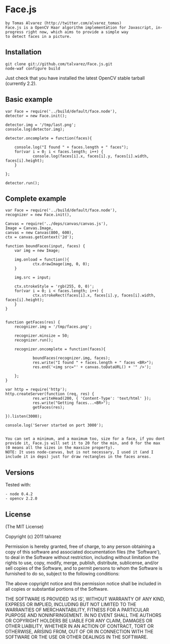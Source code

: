 
# Face.js

	by Tomas Alvarez (http://twitter.com/alvarez_tomas)
	Face.js is a OpenCV Haar algorithm implementation for Javascript, in-progress right now, which aims to provide a simple way 
	to detect faces in a picture.

## Installation

	git clone git://github.com/talvarez/Face.js.git
	node-waf configure build

Just check that you have installed the latest OpenCV stable tarball (currently 2.2).

## Basic example

	var Face = require('../build/default/face.node'),
	detector = new Face.init();

	detector.img = '/tmp/last.png';
	console.log(detector.img);

	detector.oncomplete = function(faces){

		console.log("I found " + faces.length + " faces");
		for(var i = 0; i < faces.length; i++) {
				console.log(faces[i].x, faces[i].y, faces[i].width, faces[i].height);
		}

	};

	detector.run();



## Complete example

	var Face = require('../build/default/face.node'),
	recognizer = new Face.init(),

	Canvas = require('../deps/canvas/canvas.js'),
	Image = Canvas.Image,
	canvas = new Canvas(800, 600),
	ctx = canvas.getContext('2d');

	function boundFaces(input, faces) {
		var img = new Image;

		img.onload = function(){
				ctx.drawImage(img, 0, 0);
		}

		img.src = input;

		ctx.strokeStyle = 'rgb(255, 0, 0)';
		for(var i = 0; i < faces.length; i++) {
				ctx.strokeRect(faces[i].x, faces[i].y, faces[i].width, faces[i].height);
		}
	}


	function getFaces(res) {
		recognizer.img = '/tmp/faces.png';

		recognizer.minsize = 50;
		recognizer.run();

		recognizer.oncomplete = function(faces){

				boundFaces(recognizer.img, faces);
				res.write("I found " + faces.length + " faces <BR>");
				res.end('<img src="' + canvas.toDataURL() + '" />');

		};
	}

	var http = require('http');
	http.createServer(function (req, res) {
				res.writeHead(200, { 'Content-Type': 'text/html' });
				res.write("Getting faces...<BR>");
				getFaces(res);

	}).listen(3000);

	console.log('Server started on port 3000');


	You can set a minimum, and a maximum too, size for a face, if you dont provide it, Face.js will set it to 20 for the min, and 0 for the max (0 means all the sizes in the maxsize property).
	NOTE: It uses node-canvas, but is not necessary, I used it (and I include it in deps) just for draw rectangles in the faces areas.



## Versions

Tested with:

	- node 0.4.2
	- opencv 2.2.0

## License

(The MIT License)

Copyright (c) 2011 talvarez

Permission is hereby granted, free of charge, to any person obtaining
a copy of this software and associated documentation files (the
'Software'), to deal in the Software without restriction, including
without limitation the rights to use, copy, modify, merge, publish,
distribute, sublicense, and/or sell copies of the Software, and to
permit persons to whom the Software is furnished to do so, subject to
the following conditions:

The above copyright notice and this permission notice shall be
included in all copies or substantial portions of the Software.

THE SOFTWARE IS PROVIDED 'AS IS', WITHOUT WARRANTY OF ANY KIND,
EXPRESS OR IMPLIED, INCLUDING BUT NOT LIMITED TO THE WARRANTIES OF
MERCHANTABILITY, FITNESS FOR A PARTICULAR PURPOSE AND NONINFRINGEMENT.
IN NO EVENT SHALL THE AUTHORS OR COPYRIGHT HOLDERS BE LIABLE FOR ANY
CLAIM, DAMAGES OR OTHER LIABILITY, WHETHER IN AN ACTION OF CONTRACT,
TORT OR OTHERWISE, ARISING FROM, OUT OF OR IN CONNECTION WITH THE
SOFTWARE OR THE USE OR OTHER DEALINGS IN THE SOFTWARE.
